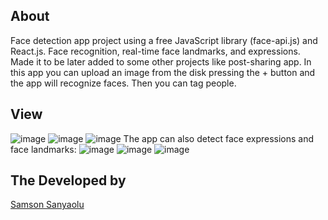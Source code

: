 ## About
Face detection app project using a free JavaScript library (face-api.js) and React.js. Face recognition, real-time face landmarks, and expressions. Made it to be later added to some other projects like post-sharing app.
In this app you can upload an image from the disk pressing the + button and the app will recognize faces. Then you can tag people.


## View
![image](https://user-images.githubusercontent.com/48406339/204269790-08e267a1-1b21-4fda-9a25-1f1b0ccc345b.png)
![image](https://user-images.githubusercontent.com/48406339/204269975-b308ca2a-d696-4e56-923d-4154c075b487.png)
![image](https://user-images.githubusercontent.com/48406339/204270157-00c6fa86-9b91-4e4d-a9d8-2ba65209f204.png)
The app can also detect face expressions and face landmarks:
![image](https://user-images.githubusercontent.com/48406339/204271234-684eb7ea-9ad0-4278-9b28-57131b8f304f.png)
![image](https://user-images.githubusercontent.com/48406339/204271432-24c50714-0b67-4ae3-9b60-649fdf4b801c.png)
![image](https://user-images.githubusercontent.com/48406339/204271758-05510d0f-49ec-4452-bf59-cc12e0bd30ff.png)

## The Developed by

[Samson Sanyaolu ](https://sosamson.com)
